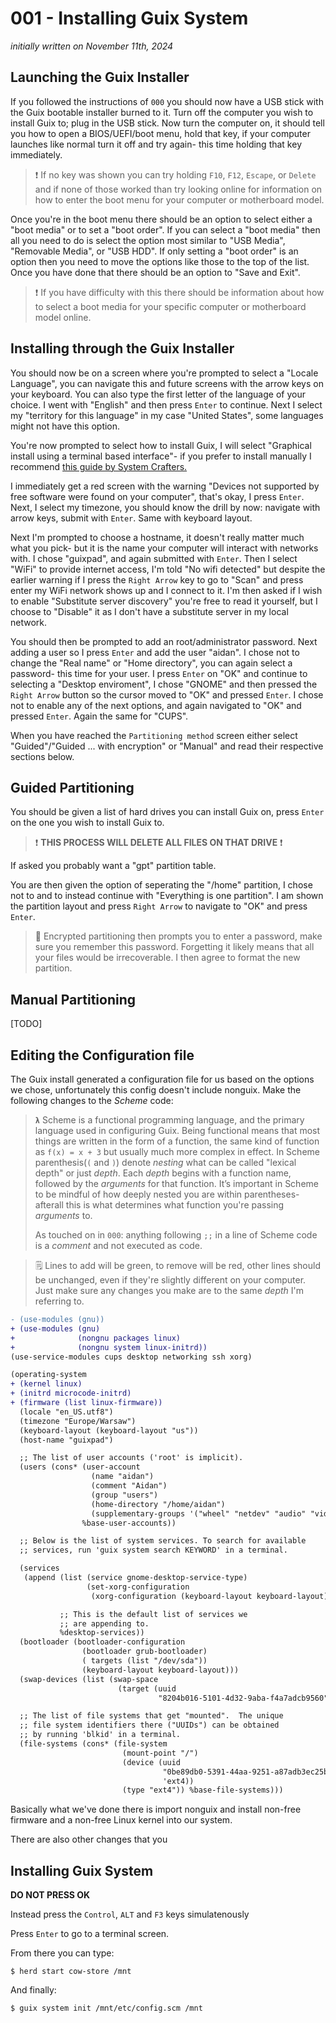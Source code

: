 # 001 - Installing Guix System

*initially written on November 11th, 2024*

## Launching the Guix Installer

If you followed the instructions of `000` you should now have a USB stick with
the Guix bootable installer burned to it.  Turn off the computer you wish to
install Guix to; plug in the USB stick.  Now turn the computer on, it should
tell you how to open a BIOS/UEFI/boot menu, hold that key, if your computer
launches like normal turn it off and try again- this time holding that key
immediately.

> ❗ If no key was shown you can try holding `F10`, `F12`, `Escape`, or `Delete`
> and if none of those worked than try looking online for information on how to
> enter the boot menu for your computer or motherboard model.

Once you're in the boot menu there should be an option to select either a "boot
media" or to set a "boot order".  If you can select a "boot media" then all you
need to do is select the option most similar to "USB Media", "Removable Media",
or "USB HDD".  If only setting a "boot order" is an option then you need to move
the options like those to the top of the list.  Once you have done that there
should be an option to "Save and Exit".

> ❗ If you have difficulty with this there should be information about how to
> select a boot media for your specific computer or motherboard model online.

## Installing through the Guix Installer

You should now be on a screen where you're prompted to select a "Locale
Language", you can navigate this and future screens with the arrow keys on your
keyboard.  You can also type the first letter of the language of your choice.
I went with "English" and then press `Enter` to continue.  Next I select my
"territory for this language" in my case "United States", some languages might
not have this option.

You're now prompted to select how to install Guix, I will select "Graphical
install using a terminal based interface"- if you prefer to install manually I
recommend [this guide by System Crafters.](https://wiki.systemcrafters.net/guix/nonguix-installation-guide/)

I immediately get a red screen with the warning "Devices not supported by free
software were found on your computer", that's okay, I press `Enter`.  Next, I
select my timezone, you should know the drill by now: navigate with arrow keys,
submit with `Enter`.  Same with keyboard layout.

Next I'm prompted to choose a hostname, it doesn't really matter much what you
pick- but it is the name your computer will interact with networks with.  I
chose "guixpad", and again submitted with `Enter`.  Then I select "WiFi" to
provide internet access, I'm told "No wifi detected" but despite the earlier
warning if I press the `Right Arrow` key to go to "Scan" and press enter my
WiFi network shows up and I connect to it.  I'm then asked if I wish to enable
"Substitute server discovery" you're free to read it yourself, but I choose to
"Disable" it as I don't have a substitute server in my local network.

You should then be prompted to add an root/administrator password.  Next adding
a user so I press `Enter` and add the user "aidan".  I chose not to change the
"Real name" or "Home directory", you can again select a password- this time for
your user.  I press `Enter` on "OK" and continue to selecting a "Desktop
enviroment", I chose "GNOME" and then pressed the `Right Arrow` button so the
cursor moved to "OK" and pressed `Enter`.  I chose not to enable any of the next
options, and again navigated to "OK" and pressed `Enter`.  Again the same for
"CUPS".

When you have reached the `Partitioning method` screen either select
"Guided"/"Guided ... with encryption" or "Manual" and read their respective
sections below.

## Guided Partitioning

You should be given a list of hard drives you can install Guix on, press `Enter`
on the one you wish to install Guix to.

> ❗ **THIS PROCESS WILL DELETE ALL FILES ON THAT DRIVE** ❗

If asked you probably want a "gpt" partition table.

You are then given the option of seperating the "/home" partition, I chose not
to and to instead continue with "Everything is one partition".  I am shown the
partition layout and press `Right Arrow` to navigate to "OK" and press `Enter`.

> 🔐 Encrypted partitioning then prompts you to enter a password, make sure you
> remember this password.  Forgetting it likely means that all your files would
> be irrecoverable.  I then agree to format the new partition.

## Manual Partitioning

[TODO]

## Editing the Configuration file

The Guix install generated a configuration file for us based on the options we
chose, unfortunately this config doesn't include nonguix.  Make the following
changes to the *Scheme* code:

> **`λ`** Scheme is a functional programming language, and the primary language
> used in configuring Guix.  Being functional means that most things are written
> in the form of a function, the same kind of function as `f(x) = x + 3` but
> usually much more complex in effect.  In Scheme parenthesis(`(` and `)`)
> denote *nesting* what can be called "lexical depth" or just *depth*.  Each
> *depth* begins with a function name, followed by the *arguments* for that
> function.  It’s important in Scheme to be mindful of how deeply nested you are
> within parentheses- afterall this is what determines what function you're
> passing *arguments* to.
>
> As touched on in `000`: anything following `;;` in a line of Scheme code is a
> *comment* and not executed as code.

> 🗒️ Lines to add will be green, to remove will be red, other lines should be
> unchanged, even if they're slightly different on your computer.  Just make
> sure any changes you make are to the same *depth* I'm referring to.

```diff
- (use-modules (gnu))
+ (use-modules (gnu)
+              (nongnu packages linux)
+              (nongnu system linux-initrd))
(use-service-modules cups desktop networking ssh xorg)

(operating-system
+ (kernel linux)
+ (initrd microcode-initrd)
+ (firmware (list linux-firmware))
  (locale "en_US.utf8")
  (timezone "Europe/Warsaw")
  (keyboard-layout (keyboard-layout "us"))
  (host-name "guixpad")

  ;; The list of user accounts ('root' is implicit).
  (users (cons* (user-account
                  (name "aidan")
                  (comment "Aidan")
                  (group "users")
                  (home-directory "/home/aidan")
                  (supplementary-groups '("wheel" "netdev" "audio" "video")))
                %base-user-accounts))

  ;; Below is the list of system services. To search for available
  ;; services, run 'guix system search KEYWORD' in a terminal.

  (services
   (append (list (service gnome-desktop-service-type)
                 (set-xorg-configuration
                  (xorg-configuration (keyboard-layout keyboard-layout))))

           ;; This is the default list of services we
           ;; are appending to.
           %desktop-services))
  (bootloader (bootloader-configuration
                (bootloader grub-bootloader)
                ( targets (list "/dev/sda"))
                (keyboard-layout keyboard-layout)))
  (swap-devices (list (swap-space
                        (target (uuid
                                 "8204b016-5101-4d32-9aba-f4a7adcb9560")))))

  ;; The list of file systems that get "mounted".  The unique
  ;; file system identifiers there ("UUIDs") can be obtained
  ;; by running 'blkid' in a terminal.
  (file-systems (cons* (file-system
                         (mount-point "/")
                         (device (uuid
                                  "0be89db0-5391-44aa-9251-a87adb3ec25b"
                                  'ext4))
                         (type "ext4")) %base-file-systems)))
```

Basically what we've done there is import nonguix and install non-free firmware
and a non-free Linux kernel into our system.

There are also other changes that you

## Installing Guix System

**DO NOT PRESS OK**

Instead press the `Control`, `ALT` and `F3` keys simulatenously

Press `Enter` to go to a terminal screen.

From there you can type:

`$ herd start cow-store /mnt`

And finally:

`$ guix system init /mnt/etc/config.scm /mnt`